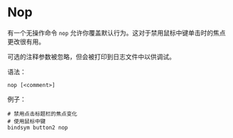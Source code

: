 # Nop

有一个无操作命令 `nop` 允许你覆盖默认行为。这对于禁用鼠标中键单击时的焦点更改很有用。

可选的注释参数被忽略，但会被打印到日志文件中以供调试。

语法：

```
nop [<comment>]
```

例子：

```
# 禁用点击标题栏的焦点变化
# 使用鼠标中键
bindsym button2 nop
```